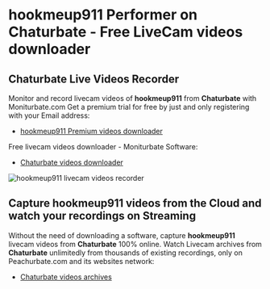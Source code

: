 # hookmeup911 Performer on Chaturbate - Free LiveCam videos downloader

## Chaturbate Live Videos Recorder

Monitor and record livecam videos of **hookmeup911** from **Chaturbate** with Moniturbate.com
Get a premium trial for free by just and only registering with your Email address:
* [hookmeup911 Premium videos downloader](https://moniturbate.com/request-demo-licence-key.html)

Free livecam videos downloader - Moniturbate Software:
* [Chaturbate videos downloader](https://moniturbate.com/moniturbate-download-software.html)

![hookmeup911 livecam videos recorder](https://peachurnet.com/templates/moniturbate-software.png)


## Capture hookmeup911 videos from the Cloud and watch your recordings on Streaming

Without the need of downloading a software, capture **hookmeup911** livecam videos from **Chaturbate** 100% online.
Watch Livecam archives from **Chaturbate** unlimitedly from thousands of existing recordings, only on Peachurbate.com and its websites network:
* [Chaturbate videos archives](https://peachurnet.com/)